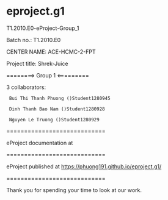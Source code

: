 # eproject.g1


T1.2010.E0-eProject-Group_1 

Batch no.: T1.2010.E0

CENTER NAME: ACE-HCMC-2-FPT

Project title: Shrek-Juice

========> Group 1 <=========

3 collaborators:

     Bui Thi Thanh Phuong ()Student1280945

     Dinh Thanh Bao Nam ()Student1280928
     
     Nguyen Le Truong ()Student1280929

============================

eProject documentation at 

============================

eProject published at https://phuong191.github.io/eproject.g1/

============================

Thank you for spending your time to look at our work.
